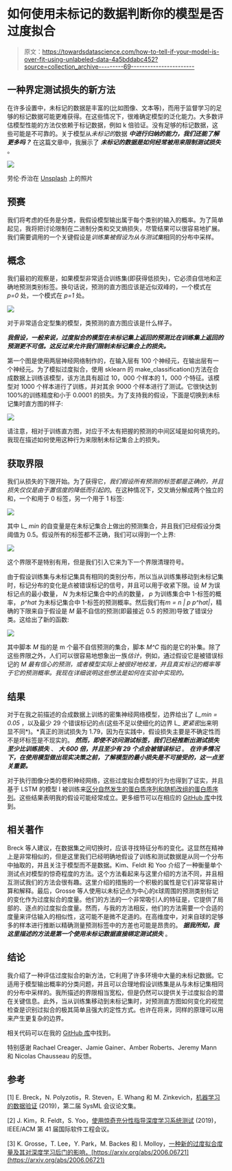 # 如何使用未标记的数据判断你的模型是否过度拟合

> 原文：<https://towardsdatascience.com/how-to-tell-if-your-model-is-over-fit-using-unlabeled-data-4a5bddabc452?source=collection_archive---------69----------------------->

## 一种界定测试损失的新方法

在许多设置中，未标记的数据是丰富的(比如图像、文本等)，而用于监督学习的足够的标记数据可能更难获得。在这些情况下，很难确定模型的泛化能力。大多数评估模型性能的方法仅依赖于标记数据，例如 k 倍验证。没有足够的标记数据，这些可能是不可靠的。关于模型从*未标记的*数据 ***中进行归纳的能力，我们还能了解更多吗？*** 在这篇文章中，我展示了 ***未标记的数据是如何经常被用来限制测试损失*** 。

![](img/14ed29038d0150afc1f05213b0ddf8c4.png)

劳伦·乔治在 [Unsplash](/s/photos/bird-of-paradise?utm_source=unsplash&utm_medium=referral&utm_content=creditCopyText) 上的照片

## 预赛

我们将考虑的任务是分类，我假设模型输出属于每个类别的输入的概率。为了简单起见，我将把讨论限制在二进制分类和交叉熵损失，尽管结果可以很容易地扩展。我们需要调用的一个关键假设是*训练集被假设为从与测试集*相同的分布中采样。

## 概念

我们最初的观察是，如果模型非常适合训练集(即获得低损失)，它必须自信地和正确地预测类别标签。换句话说，预测的直方图应该是近似双峰的，一个模式在 *p=0* 处，一个模式在 *p=1* 处。

![](img/bdb07975035bffff3eb7f57cd656d969.png)

对于非常适合定型集的模型，类预测的直方图应该是什么样子。

***我假设，一般来说，过度拟合的模型在未标记集上返回的预测比在训练集上返回的预测更不可信。这反过来允许我们限制未标记集合上的损失。***

第一个图是使用两层神经网络制作的，在输入层有 100 个神经元，在输出层有一个神经元。为了模拟过度拟合，使用 sklearn 的 make_classification()方法在合成数据上训练该模型，该方法具有超过 10，000 个样本的 1，000 个特征。该模型对 1000 个样本进行了训练，并对其余 9000 个样本进行了测试。它很快达到 100%的训练精度和小于 0.0001 的损失。为了支持我的假设，下面是切换到未标记集时直方图的样子:

![](img/4d7050cb2fd35025f54e79c06cf0cce4.png)

请注意，相对于训练直方图，对应于不太有把握的预测的中间区域是如何填充的。我现在描述如何使用这种行为来限制未标记集合上的损失。

## 获取界限

我们从损失的下限开始。为了获得它，*我们假设所有预测的标签都是正确的，并且损失仅仅是由于置信度的降低而引起的*。在这种情况下，交叉熵分解成两个独立的和，一个和用于 0 标签，另一个用于 1 标签:

![](img/f1655bb46f3e146a071a3cf54e881fb4.png)

其中 L_ *min* 的自变量是在未标记集合上做出的预测集合，并且我们已经假设分类阈值为 0.5。假设所有的标签都不正确，我们可以得到一个上界:

![](img/26fa4a637bce7f1d47431f71856663c5.png)

这个界限不是特别有用，但是我们引入它来为下一个界限清理符号。

由于假设训练集与未标记集具有相同的类别分布，所以当从训练集移动到未标记集时，标记分布的变化是点被错误标记的信号，并且可以用于收紧下限。设 *M* 为误标记点的最小数量， *N* 为未标记集合中的点的数量， *p* 为训练集合中 1-标签的概率， *p^hat* 为未标记集合中 1-标签的预测概率。然后我们有*m = n | p p^hat|*，精确的下限来自于假设是 *M* 最不自信的预测(即最接近 0.5 的预测)导致了错误分类。这给出了新的函数:

![](img/e6b29a665f933263ff83aa5b64e87018.png)

其中脚本 *M* 指的是 m 个最不自信预测的集合，脚本 *M^C* 指的是它的补集。除了这些界限之外，人们可以很容易地想象出一族*估计*，例如，通过假设它是被错误标记的 *M* *最有信心的预测，或者模型实际上被很好地校准，并且真实标记的概率等于它的预测概率。我现在详细说明这些想法是如何在实验中实现的。*

## 结果

对于在我之前描述的合成数据上训练的密集神经网络模型，边界给出了 *L_min = 0.05* ，以及最少 29 个错误标记的点(这些不足以使细化的边界 L_ *更紧密*出来明显不同*)。*真正的测试损失为 1.79，因为在实践中，假设损失主要是不确定性而不是坏标签是不现实的。 ***然而，即使不访问测试标签，我们已经推断出测试损失至少比训练损失*** 、 ***大 600 倍，并且至少有 29 个点会被错误标记*** 。 ***在许多情况下，在使用模型做出现实决策之前，了解模型的最小损失是不可接受的，这一点至关重要。***

对于执行图像分类的卷积神经网络，这些过度拟合模型的行为也得到了证实，并且基于 LSTM 的模型 I 被训练来[区分自然发生的蛋白质序列和随机改组的蛋白质序列](https://github.com/elanstop/protein-classification-and-generation)。这些结果表明我的假设可能经常成立。更多细节可以在相应的 [GitHub 库](https://github.com/elanstop/generalization)中找到。

## 相关著作

Breck 等人建议，在数据集之间切换时，应该寻找特征分布的变化。这显然在精神上是非常相似的，但是这里我们已经明确地假设了训练和测试数据是从同一个分布中抽取的，并且关注于模型而不是数据。Kim、Feldt 和 Yoo 介绍了一种衡量单个测试点对模型的惊奇程度的方法。这个方法看起来与这里介绍的方法不同，并且相互测试我们的方法会很有趣。这里介绍的措施的一个积极的属性是它们非常容易计算和解释。最后，Grosse 等人使用以未标记点为中心的ε球周围的预测类别标记的变化作为过度拟合的度量。他们的方法的一个非常吸引人的特征是，它提供了局部的、逐点的过度拟合度量。然而，与我的方法相反，他们的方法需要一个合适的度量来评估输入的相似性，这可能不是微不足道的。在高维度中，对来自球的足够多的样本进行推断以精确测量预测标签中的方差也可能是昂贵的。 ***据我所知，我这里描述的方法是第一个使用未标记数据直接绑定测试损失*** 。

## 结论

我介绍了一种评估过度拟合的新方法，它利用了许多环境中大量的未标记数据。它适用于模型输出概率的分类问题，并且可以合理地假设训练集是从与未标记集相同的分布中采样的。我所描述的界限相当宽松，但是仍然可以提供关于过度拟合的潜在关键信息。此外，当从训练集移动到未标记集时，对预测直方图如何变化的视觉检查是识别过拟合的极其简单且强大的定性方式。也许在将来，同样的原理可以用来产生更复杂的边界。

相关代码可以在我的 [GitHub 库](https://github.com/elanstop/generalization)中找到。

特别感谢 Rachael Creager、Jamie Gainer、Amber Roberts、Jeremy Mann 和 Nicolas Chausseau 的反馈。

## 参考

[1] E. Breck，N. Polyzotis，R. Steven，E. Whang 和 M. Zinkevich，[机器学习的数据验证](https://mlsys.org/Conferences/2019/doc/2019/167.pdf) (2019)，第二届 SysML 会议论文集。

[2] J. Kim，R. Feldt，S. Yoo，[使用惊奇充分性指导深度学习系统测试](https://ieeexplore.ieee.org/abstract/document/8812069) (2019)，IEEE/ACM 第 41 届国际软件工程会议。

[3] K. Grosse，T. Lee，Y. Park，M. Backes 和 I. Molloy，[一种新的过度拟合度量及其对深度学习后门的影响，](https://arxiv.org/abs/2006.06721)[https://arxiv.org/abs/2006.06721](https://arxiv.org/abs/2006.06721)